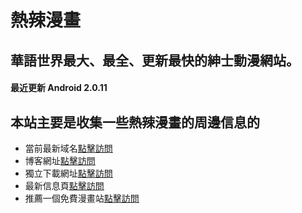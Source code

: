 # 熱辣漫畫

## 華語世界最大、最全、更新最快的紳士動漫網站。

#### 最近更新 Android 2.0.11

## 本站主要是收集一些熱辣漫畫的周邊信息的

- 當前最新域名[點擊訪問](https://www.mrhotmanga.com/)
- 博客網址[點擊訪問](https://jileshucheng.com)
- 獨立下載網址[點擊訪問](http://www.hotmangasa.com)
- 最新信息頁[點擊訪問](https://github.com/hotmanga/hotmangaSite)
- 推薦一個免費漫畫站[點擊訪問](https://copymanga.com/)
